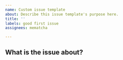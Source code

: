 ```yaml
---
name: Custom issue template
about: Describe this issue template's purpose here.
title: ''
labels: good first issue
assignees: mematcha

---
```


## What is the issue about?

